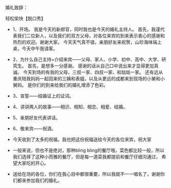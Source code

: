 婚礼致辞：

轻松愉快【脱口秀】

- 1、开场。
  我是今天的新郎官，同时我也是今天的婚礼主持人。
  首先，我谨代表我们二位新人，以及我们的双方父母，对各位来宾的到来表示衷心的感谢和热烈的欢迎。谢谢大家。
  今天天气真不错，亲朋好友来祝贺，山珍海味端上桌，今天中午我请客。
- 2、为什么自己主持+介绍来宾——父母、家人、小学、初中、高中、大学、研究生。
  首先，是想多一分感谢。
  感谢的话从自己口中说出来才显得更加真诚。
  今天到场的有我的父母，三叔一家、四叔一家、和姑姑一家。
  还有远从重庆陪我妈妈一起回来的三姨和表姐，以及从更远的成都来到现场的小舅和小舅妈。
  是你们的到来给我们的婚礼增添了色彩。
- 3、宣誓——结婚证上的证词。
- 4、讲讲两人的故事——相识、相知、相恋、相爱、结婚。
- 5、亲朋好友代表讲话。
- 6、敬来宾——祝酒。

- 今天收到了太多的祝福，我也把这份祝福送给今天的各位来宾，祝大家
- 一般来说，但也不是绝对，那种bling bling的餐厅哦，菜色都比较一般，所以我们选择了这种小而雅的餐厅，但是每一道菜我都提前和餐厅仔细沟通过，
  希望大家吃的开心。
- 送给在场的各位，你们在我心目中都很重要，所以我就不一一唱名了，谢谢你们都来参加我们的婚礼。
